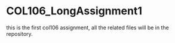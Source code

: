 # COL106_LongAssignment1
this is the first col106 assignment, all the related files will be in the repository.
